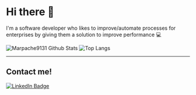 # Hi there 👋

I'm a software developer who likes to improve/automate processes for enterprises by giving them a solution to improve performance 💻

![Marpache9131 Github Stats](https://github-readme-stats.vercel.app/api?username=Marpache9131&show_icons=true&theme=radical) ![Top Langs](https://github-readme-stats.vercel.app/api/top-langs/?username=Marpache9131&layout=compact)

----
## Contact me!

<div id="badges">
  <a href="https://www.linkedin.com/in/marco-barbosa-260a361a8/">
    <img src="https://img.shields.io/badge/LinkedIn-blue?style=for-the-badge&logo=linkedin&logoColor=white" alt="LinkedIn Badge"/>
  </a>
</div>

<!--
**Marpache9131/Marpache9131** is a ✨ _special_ ✨ repository because its `README.md` (this file) appears on your GitHub profile.

Here are some ideas to get you started:

- 🔭 I’m currently working on ...
- 🌱 I’m currently learning ...
- 👯 I’m looking to collaborate on ...
- 🤔 I’m looking for help with ...
- 💬 Ask me about ...
- 📫 How to reach me: ...
- 😄 Pronouns: ...
- ⚡ Fun fact: ...
-->



